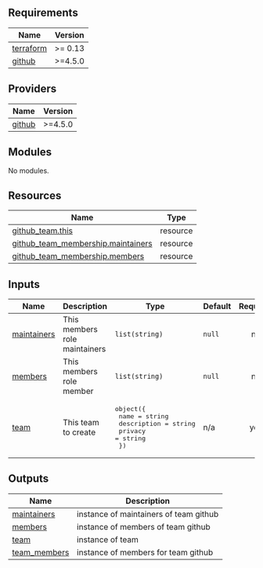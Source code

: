<!-- BEGIN_TF_DOCS -->
## Requirements

| Name | Version |
|------|---------|
| <a name="requirement_terraform"></a> [terraform](#requirement\_terraform) | >= 0.13 |
| <a name="requirement_github"></a> [github](#requirement\_github) | >=4.5.0 |

## Providers

| Name | Version |
|------|---------|
| <a name="provider_github"></a> [github](#provider\_github) | >=4.5.0 |

## Modules

No modules.

## Resources

| Name | Type |
|------|------|
| [github_team.this](https://registry.terraform.io/providers/integrations/github/latest/docs/resources/team) | resource |
| [github_team_membership.maintainers](https://registry.terraform.io/providers/integrations/github/latest/docs/resources/team_membership) | resource |
| [github_team_membership.members](https://registry.terraform.io/providers/integrations/github/latest/docs/resources/team_membership) | resource |

## Inputs

| Name | Description | Type | Default | Required |
|------|-------------|------|---------|:--------:|
| <a name="input_maintainers"></a> [maintainers](#input\_maintainers) | This members role maintainers | `list(string)` | `null` | no |
| <a name="input_members"></a> [members](#input\_members) | This members role member | `list(string)` | `null` | no |
| <a name="input_team"></a> [team](#input\_team) | This team to create | <pre>object({<br>    name        = string<br>    description = string<br>    privacy     = string<br>  })</pre> | n/a | yes |

## Outputs

| Name | Description |
|------|-------------|
| <a name="output_maintainers"></a> [maintainers](#output\_maintainers) | instance of maintainers of team github |
| <a name="output_members"></a> [members](#output\_members) | instance of members of team github |
| <a name="output_team"></a> [team](#output\_team) | instance of team |
| <a name="output_team_members"></a> [team\_members](#output\_team\_members) | instance of members for team github |
<!-- END_TF_DOCS -->